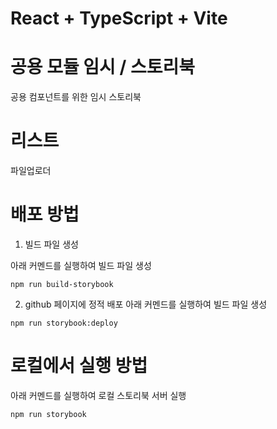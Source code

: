 # React + TypeScript + Vite

# 공용 모듈 임시 / 스토리북

공용 컴포넌트를 위한 임시 스토리북

# 리스트

파일업로더

# 배포 방법

1. 빌드 파일 생성

아래 커멘드를 실행하여 빌드 파일 생성

```
npm run build-storybook
```

2. github 페이지에 정적 배포
   아래 커멘드를 실행하여 빌드 파일 생성

```
npm run storybook:deploy
```

# 로컬에서 실행 방법

아래 커멘드를 실행하여 로컬 스토리북 서버 실행

```
npm run storybook
```
